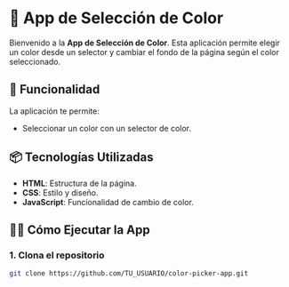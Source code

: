 
# 🌈 App de Selección de Color
Bienvenido a la **App de Selección de Color**. Esta aplicación permite elegir un color desde un selector y cambiar el fondo de la página según el color seleccionado.

## 🚀 Funcionalidad

La aplicación te permite:

- Seleccionar un color con un selector de color.

## 📦 Tecnologías Utilizadas

- **HTML**: Estructura de la página.
- **CSS**: Estilo y diseño.
- **JavaScript**: Funcionalidad de cambio de color.

## 🧑‍💻 Cómo Ejecutar la App

### 1. Clona el repositorio

```bash
git clone https://github.com/TU_USUARIO/color-picker-app.git
